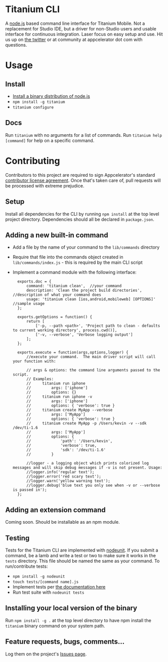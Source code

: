 # Titanium CLI

A [node.js](http://nodejs.org) based command line interface for Titanium Mobile.  Not a replacement for Studio IDE, but a driver for non-Studio users and usable interface for continuous integration.  Laser focus on easy setup and use. Hit us up on [the twitter](http://twitter.com/appcelerator) or at community at appcelerator dot com with questions.

# Usage

## Install

* [Install a binary distribution of node.js](http://nodejs.org/#download)
* `npm install -g titanium`
* `titanium configure`

## Docs

Run `titanium` with no arguments for a list of commands.  Run `titanium help [command]` for help on a specific command.

# Contributing

Contributors to this project are required to sign Appcelerator's standard [contributor license agreement](http://developer.appcelerator.com/cla).  Once that's taken care of, pull requests will be processed with extreme prejudice.

## Setup

Install all dependencies for the CLI by running `npm install` at the top level project directory.  Dependencies should all be declared in `package.json`.

## Adding a new built-in command

* Add a file by the name of your command to the `lib/commands` directory
* Require that file into the commands object created in `lib/commands/index.js` - this is required by the main CLI script
* Implement a command module with the following interface:

		exports.doc = {
			command: 'titanium clean',  //your command 
			description: 'Clean the project build directories', //description of what your command does
			usage: 'titanium clean [ios,android,mobileweb] [OPTIONS]' //sample usage
		};

		exports.getOptions = function() {
			return [
				['-p, --path <path>', 'Project path to clean - defaults to current working directory', process.cwd()],
				['-v, --verbose', 'Verbose logging output']
			];
		};

		exports.execute = function(args,options,logger) {
			//execute your command.  The main driver script will call your function with:
		
			// args & options: the command line arguments passed to the script.  
			// Examples:
			//     titanium run iphone
			//         args: ['iphone']
			//         options: {}
			//     titanium run iphone -v 
			//         args: ['iphone']
			//         options: { 'verbose': true }
			//     titanium create MyApp --verbose 
			//         args: ['MyApp']
			//         options: { 'verbose': true }
			//     titanium create MyApp -p /Users/kevin -v --sdk /dev/ti-1.6 
			//         args: ['MyApp']
			//         options: { 
			//             'path': '/Users/kevin',
			//             'verbose': true,
			//             'sdk': '/dev/ti-1.6' 
		    //         }
				
			//logger - a logging object which prints colorized log messages and will skip debug messages if -v is not present. Usage:
			//logger.info('regular text');
			//logger.error('red scary text');
			//logger.warn('yellow warning text');
			//logger.debug('blue text you only see when -v or --verbose is passed in');	
		};
	
## Adding an extension command

Coming soon.  Should be installable as an npm module.

## Testing

Tests for the Titanium CLI are implemented with [nodeunit](https://github.com/caolan/nodeunit).  If you submit a command, be a lamb and write a test or two to make sure it works in the `tests` directory.  This file should be named the same as your command.  To run/contribute tests:

* `npm install -g nodeunit`
* `touch tests/[command name].js`
* Implement tests per [the documentation here](https://github.com/caolan/nodeunit)
* Run test suite with `nodeunit tests`

## Installing your local version of the binary

Run `npm install -g .` at the top level directory to have npm install the `titanium` binary command on your system path.

## Feature requests, bugs, comments...

Log them on the project's [Issues page](https://github.com/appcelerator-titans/titanium_cli/issues).